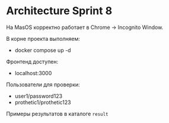 # Architecture Sprint 8

На MasOS корректно работает в Chrome -> Incognito Window.

В корне проекта выполняем:
- docker compose up -d


Фронтенд доступен:
- localhost:3000

Пользователи для проверки:
- user1/password123
- prothetic1/prothetic123

Примеры результатов в каталоге `result`
